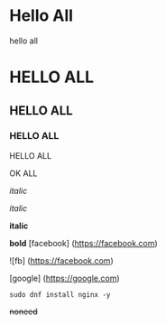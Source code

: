 <h1> Hello All</h1>
hello all

# HELLO ALL 
## HELLO ALL
### HELLO ALL

HELLO ALL

OK ALL

*italic*

_italic_

**italic**

__bold__
[facebook] (https://facebook.com)

![fb] (https://facebook.com)

[google] (https://google.com)

```
sudo dnf install nginx -y 
```

~~noneed~~

